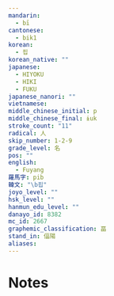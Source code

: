 ```yaml
---
mandarin:
  - bī
cantonese:
  - bik1
korean:
  - 핍
korean_native: ""
japanese:
  - HIYOKU
  - HIKI
  - FUKU
japanese_nanori: ""
vietnamese:
middle_chinese_initial: p
middle_chinese_final: ɨuk
stroke_count: "11"
radical: 人
skip_number: 1-2-9
grade_level: 名
pos: ""
english:
  - Fuyang
羅馬字: pib
韓文: "\b핍"
joyo_level: ""
hsk_level: ""
hanmun_edu_level: ""
danayo_id: 8382
mc_id: 2667
graphemic_classification: 畐
stand_in: 偪陽
aliases:
---
```


# Notes
